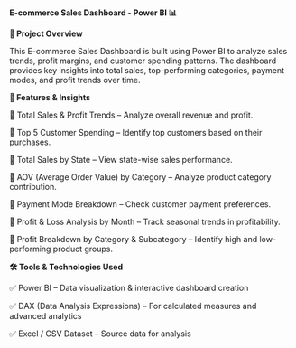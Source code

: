 **E-commerce Sales Dashboard - Power BI 📊**

**📌 Project Overview**

This E-commerce Sales Dashboard is built using Power BI to analyze sales trends, profit margins, and customer spending patterns. The dashboard provides key insights into total sales, top-performing categories, payment modes, and profit trends over time.

**🚀 Features & Insights**

🔹 Total Sales & Profit Trends – Analyze overall revenue and profit.

🔹 Top 5 Customer Spending – Identify top customers based on their purchases.

🔹 Total Sales by State – View state-wise sales performance.

🔹 AOV (Average Order Value) by Category – Analyze product category contribution.

🔹 Payment Mode Breakdown – Check customer payment preferences.

🔹 Profit & Loss Analysis by Month – Track seasonal trends in profitability.

🔹 Profit Breakdown by Category & Subcategory – Identify high and low-performing product groups.

**🛠️ Tools & Technologies Used**

✅ Power BI – Data visualization & interactive dashboard creation

✅ DAX (Data Analysis Expressions) – For calculated measures and advanced analytics

✅ Excel / CSV Dataset – Source data for analysis

